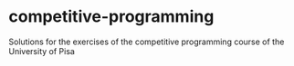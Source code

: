 # competitive-programming
Solutions for the exercises of the competitive programming course of the University of Pisa
